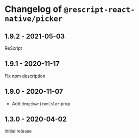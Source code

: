 # Changelog of `@rescript-react-native/picker`

## 1.9.2 - 2021-05-03

ReScript

## 1.9.1 - 2020-11-17

Fix npm description

## 1.9.0 - 2020-11-07

- Add `dropdownIconColor` prop

## 1.3.0 - 2020-04-02

Initial release
